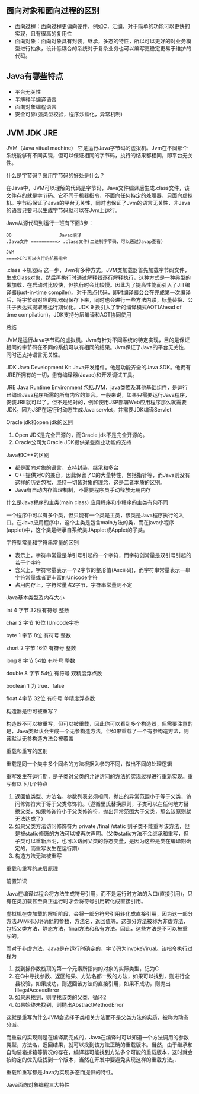 ## 面向对象和面向过程的区别

* 面向过程：面向过程更偏向硬件，例如C，汇编，对于简单的功能可以更快的实现，且有很高的复用性
* 面向对象：面向对象具有封装，继承，多态的特性，所以可以更好的对业务模型进行抽象，设计低耦合的系统对于复杂业务也可以编写更稳定更易于维护的代码。

## Java有哪些特点

* 平台无关性
* 半解释半编译语言
* 面向对象编程语言
* 安全可靠(强类型校验，程序沙盒化，异常机制)

## JVM JDK JRE

JVM（Java vitual machine） 它是运行Java字节码的虚拟机。Jvm在不同那个系统能够有不同实现，但可以保证相同的字节码，执行的结果都相同，即平台无关性。

什么是字节码？采用字节码的好处是什么？

在Java中，JVM可以理解的代码是字节码，Java文件编译后生成.class文件，该文件存的就是字节码。它不同于机器指令，不面向任何特定的处理器，只面向虚拟机。字节码保证了Java的平台无关性，同时也保证了Jvm的语言无关性，非Java的语言只要可以生成字节码就可以在Jvm上运行。

Java从源代码到运行一班有下面3步：

```
00					Javac编译
.Java文件 ==========> .class文件(二进制字节码，可以通过Javap查看)  

JVM
====>CPU可以执行的机器指令
```

.class ->机器码 这一步，Jvm有多种方式。JVM类加载器首先加载字节码文件，生成Class对象，然后再执行时通过解释器逐行解释执行，这种方式是一种典型的懒加载，在启动时比较快，但执行时会比较慢。因此为了提高性能而引入了JIT编译器(just-in-time compiler)。对于热点代码，即时编译器会会在完成第一次编译后，将字节码对应的机器码保存下来，同时也会进行一些方法内联，标量替换、公共子表达式提取等运行期优化。JDK 9 换引入了新的编译模式AOT(Ahead of time compilation)，JDK支持分层编译和AOT协同使用

总结

JVM是运行Java字节码的虚拟机。Jvm有针对不同系统的特定实现，目的是保证相同的字节码在不同的系统可以有相同的结果。Jvm保证了Java的平台无关性，同时还支持语言无关性。

JDK Java Development Kit Java开发组件。他是功能齐全的Java SDK。他拥有JRE所拥有的一切，患有编译器(Javac)和开发调试工具。

JRE Java Runtime Environment 包括JVM，java类库及其他基础组件，是运行已编译Java程序所需的所有内容的集合。一般来说，如果只需要运行Java程序，安装JRE就可以了。但不是绝对的，例如使用JSP部署Web应用程序那么就需要JDK。因为JSP在运行时动态生成Java servlet，并需要JDK编译Servlet

Oracle jdk和open jdk的区别

1. Open JDK是完全开源的，而Oracle jdk不是完全开源的。
2. Oracle公司为Oracle JDK提供某些商业功能的支持

Java和C++的区别

* 都是面向对象的语言，支持封装，继承和多台
* C++提供对C的兼容，因此保留了C的大量特性，包括指针等，而Java则没有这样的历史包袱，坚持一切皆对象的理念，这是二者本质的区别。
* Java有自动内存管理机制，不需要程序员手动释放无用内存

什么是Java程序的主类(main class) 应用程序和小程序的主类有何不同

一个程序中可以有多个类，但只能有一个类是主类，该类是Java程序执行的入口。在Java应用程序中，这个主类是包含main方法的类，而在java小程序(applet)中，这个类是继承自系统类JApplet或Applet的子类。

字符型常量和字符串常量的区别

* 表示上，字符串常量是单引号引起的一个字符，而字符创常量是双引号引起的若干个字符
* 含义上，字符常量表示一个2字节的整形值(Asciii码)，而字符串常量表示一串字符常量或者更丰富的Unicode字符
* 占用内存上，字符常量占2字节，字符串常量则不定

Java基本类型及内存大小

int 4 字节 32位有符号 整数

char 2 字节 16位 IUnicode字符 

byte 1 字节 8位 有符号 整数

short 2 字节 16位 有符号 整数 

long 8 字节 54位 有符号 整数

 double 8 字节 54位 有符号 双精度浮点数 

boolean 1 为 true、false

float 4字节 32位 有符号 单精度浮点数

构造器是否可被重写？

构造器不可以被重写，但可以被重载，因此你可以看到多个构造器，但需要注意的是，Java类默认会生成一个无参构造方法，但如果重载了一个有参构造方法，则该默认无参构造方法会被覆盖

重载和重写的区别

重载是同一个类中多个同名的方法根据入参的不同，做出不同的处理逻辑

重写发生在运行期，是子类对父类的允许访问的方法的实现过程进行重新实现。重写有以下几个特点

1. 返回值类型、方法名、参数列表必须相同，抛出的异常范围小于等于父类，访问修饰符大于等于父类修饰符。（遵循里氏替换原则，子类可以在任何地方替换父类，如果修饰符小于父类修饰符，抛出异常范围大于父类，那么该原则就无法达成了）
2. 如果父类方法访问修饰符为 private /final /static 则子类不能重写该方法，但是被static修饰的方法可以被再次声明。(父类static方法不会继承和重写，但子类可以重新声明，也可以访问父类的静态变量，是因为这些是类在编译期确定的，而重写发生在运行期)
3. 构造方法无法被重写

重载和重写的底层原理

前置知识

Java在编译过程会将方法生成符号引用，而不是运行时方法的入口(直接引用)，只有在类加载甚至真正运行时才会将符号引用转化成直接引用。

虚拟机在类加载的解析阶段，会将一部分符号引用转化成直接引用，因为这一部分方法JVM可以明确他的参数，方法名，返回值等。这部分方法被称为非虚方法，包括父类方法，静态方法，final方法和私有方法。因此，这些方法是不可以被重写的。

而对于非虚方法，Java是在运行时确定的，字节码为invokeVirual。该指令执行过程为

1. 找到操作数栈顶的第一个元素所指向的对象的实际类型，记为C
2. 在C中寻找参数、返回结果、方法名都一致的方法，如果可以找到，则进行全县校验，如果成功，则返回该方法的直接引用，如果不成功，则抛出IllegalAccessError
3. 如果未找到，则寻找该类的父类，循环2
4. 如果始终未找到，则抛出AbstractMethodError

这就是重写为什么JVM会选择子类相关方法而不是父类方法的实质，被称为动态分派。

而重载的实现则是在编译期完成的，Java在编译时可以知道一个方法调用的参数类型，方法名，返回结果，就可以找到该方法正确的重载版本。当然，由于继承和自动装箱拆箱等情况的存在，编译器可能找到方法多个可能的重载版本，这时就会按约定的优先级找到一个版本，当然在开发中要避免实现这样的重载方法。、

重载和重写都是Java为实现多态而提供的特性。

Java面向对象编程三大特性


